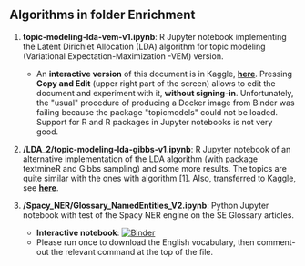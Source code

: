 ## Algorithms in folder Enrichment

1. **topic-modeling-lda-vem-v1.ipynb**: R Jupyter notebook implementing the Latent Dirichlet Allocation (LDA) algorithm for topic modeling (Variational Expectation-Maximization -VEM) version. 

    * An **interactive version** of this document is in Kaggle, **[here](https://www.kaggle.com/spiliopoulos/topic-modeling-lda-vem-v1)**. Pressing **Copy and Edit** (upper right part of the screen) allows to edit the document and experiment with it, **without signing-in**. Unfortunately, the "usual" procedure of producing a Docker image from Binder was failing because the package "topicmodels" could not be loaded. Support for R and R packages in Jupyter notebooks is not very good. 

2. **/LDA_2/topic-modeling-lda-gibbs-v1.ipynb**: R Jupyter notebook of an alternative implementation of the LDA algorithm (with package textmineR and Gibbs sampling) and some more results. The topics are quite similar with the ones with algorithm [1]. Also, transferred to Kaggle, see **[here](https://www.kaggle.com/spiliopoulos/topic-modeling-lda-gibbs-v1)**.

3. **/Spacy_NER/Glossary_NamedEntities_V2.ipynb**: Python Jupyter notebook with test of the Spacy NER engine on the SE Glossary articles.

    * **Interactive notebook**: [![Binder](https://mybinder.org/badge_logo.svg)](https://mybinder.org/v2/gh/KSpiliop/Spacy_NER/main?filepath=Glossary_NamedEntities_V2.ipynb) 
    * Please run once to download the English vocabulary, then comment-out the relevant command at the top of the file.


